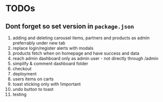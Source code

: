 # TODOs

## Dont forget so set version in `package.json`

1. adding and deleting carousel items, partners and products as admin preferrably under new tab
3. replace login/register alerts with modals
4. products fetch when on homepage and have success and data
5. reach admin dashboard only as admin user - not directly through /admin
6. simplify & comment dashboard folder
7. checkout
8. deployment
9. users items on carts
10. toast sticking only with !important
11. undo button to toast
12. testing
